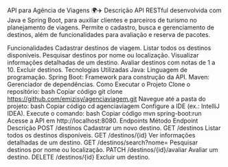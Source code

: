 API para Agência de Viagens 🌍✈️
Descrição
API RESTful desenvolvida com Java e Spring Boot, para auxiliar clientes e parceiros de turismo no planejamento de viagens. Permite o cadastro, busca e gerenciamento de destinos, além de funcionalidades para avaliação e reserva de pacotes.

Funcionalidades
Cadastrar destinos de viagem.
Listar todos os destinos disponíveis.
Pesquisar destinos por nome ou localização.
Visualizar informações detalhadas de um destino.
Avaliar destinos com notas de 1 a 10.
Excluir destinos.
Tecnologias Utilizadas
Java: Linguagem de programação.
Spring Boot: Framework para construção da API.
Maven: Gerenciador de dependências.
Como Executar o Projeto
Clone o repositório:
bash
Copiar código
git clone https://github.com/emizisy/agenciaviagem.git
Navegue até a pasta do projeto:
bash
Copiar código
cd agenciaviagem
Configure a IDE (ex.: IntelliJ IDEA).
Execute o comando:
bash
Copiar código
mvn spring-boot:run
Acesse a API em http://localhost:8080.
Endpoints
Método	Endpoint	Descrição
POST	/destinos	Cadastrar um novo destino.
GET	/destinos	Listar todos os destinos disponíveis.
GET	/destinos/{id}	Ver informações detalhadas de um destino.
GET	/destinos/search?nome=	Pesquisar destinos por nome ou localização.
PATCH	/destinos/{id}/avaliar	Avaliar um destino.
DELETE	/destinos/{id}	Excluir um destino.
